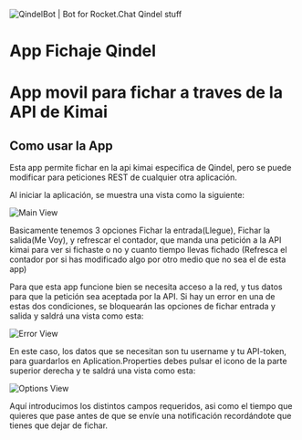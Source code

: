 ﻿![QindelBot | Bot for Rocket.Chat Qindel stuff](https://pbs.twimg.com/profile_images/715503070709460992/sAD8q8Ay_400x400.jpg)

# App Fichaje Qindel
# App movil para fichar a traves de la API de Kimai

## Como usar la App
Esta app permite fichar en la api kimai especifica de Qindel, pero se puede modificar para peticiones REST de cualquier otra aplicación. 

Al iniciar la aplicación, se muestra una vista como la siguiente:

![Main View](https://github.com/MazaWorks/FichajeQindel/blob/master/Images/MainView.jpeg)

Basicamente tenemos 3 opciones Fichar la entrada(Llegue), Fichar la salida(Me Voy), y refrescar el contador, que manda una petición a la API kimai para ver si fichaste o no y cuanto tiempo llevas fichado (Refresca el contador por si has modificado algo por otro medio que no sea el de esta app)

Para que esta app funcione bien se necesita acceso a la red, y tus datos para que la petición sea aceptada por la API. Si hay un error en una de estas dos condiciones, se bloquearán las opciones de fichar entrada y salida y saldrá una vista como esta:

![Error View](https://github.com/MazaWorks/FichajeQindel/blob/master/Images/ErrorView.jpeg)

En este caso, los datos que se necesitan son tu username y tu API-token, para guardarlos en Aplication.Properties debes pulsar el icono de la parte superior derecha y te saldrá una vista como esta:

![Options View](https://github.com/MazaWorks/FichajeQindel/blob/master/Images/OptionsView.jpeg)

Aquí introducimos los distintos campos requeridos, asi como el tiempo que quieres que pase antes de que se envíe una notificación recordándote que tienes que dejar de fichar.